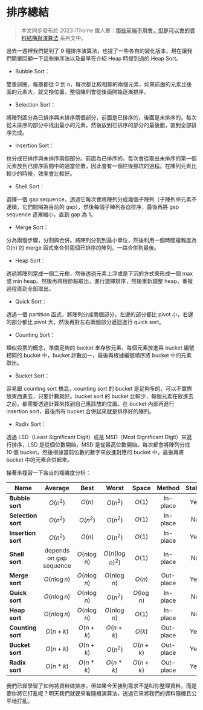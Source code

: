 # 排序總結

> 本文同步發布於 2023 iThome 鐵人賽：[那些前端不用會，但是可以會的資料結構與演算法](https://ithelp.ithome.com.tw/users/20152758/ironman/6714) 系列文中。

過去一週裡我們提到了 9 種排序演算法，也提了一些各自的變化版本，現在讓我們簡單回顧一下這些排序法以及最早在介紹 Heap 時提到過的 Heap Sort。 

- Bubble Sort：

雙重迴圈，每層都從 0 到 n，每次都比較相鄰的兩個元素，如果前面的元素比後面的元素大，就交換位置，整個陣列會從後面開始逐漸排序。

- Selection Sort：

將陣列區分為已排序與未排序兩個部分，前面是已排序的，後面是未排序的。每次從未排序的部分中找出最小的元素，然後放到已排序的部分的最後面，直到全部排序完成。

- Insertion Sort：

也分成已排序與未排序兩個部分。前面為已排序的，每次會從取出未排序的第一個元素放到已排序區間中的適當位置，因此會有一個往後挪坑的過程。在陣列元素比較少的時候，效率會比較好。

- Shell Sort：

選擇一個 gap sequence，透過它每次會將陣列分成幾個子陣列（子陣列中元素不連續，它們間隔為目前的 gap），然後每個子陣列各自排序，最後再將 gap sequence 逐漸縮小，直到 gap 為 1。

- Merge Sort：

分為兩個步驟，分割與合併。將陣列分割到最小單位，然後利用一個時間複雜度為 O(n) 的 merge 函式來合併兩個已排序的陣列，一路合併到最後。

- Heap Sort：

透過將陣列當成一個二元樹，然後透過元素上浮或是下沉的方式來形成一個 max 或 min heap。然後再將根節點取出，進行選擇排序，然後重新調整 heap，重複過程直到全部取出。

- Quick Sort：

透過一個 partition 函式，將陣列分成兩個部分，左邊的部分都比 pivot 小，右邊的部分都比 pivot 大，然後再對左右兩個部分遞迴進行 quick sort。

- Counting Sort：

類似投票的概念，準備足夠的 bucket 來存放元素，每個元素放進與 bucket 編號相同的 bucket 中，bucket 計數加一，最後再根據編號順序將 bucket 中的元素取出。

- Bucket Sort：

容易跟 counting sort 搞混，counting sort 的 bucket 是足夠多的，可以不實際放東西進去，只要計數就好。bucket sort 的 bucket 比較少，每個元素在放進去之前，都需要透過計算來找到自己應該放的位置。在 bucket 內部再進行 insertion sort，最後所有 bucket 合併起來就是排序好的陣列。

- Radix Sort：

透過 LSD（Least Significant Digit）或是 MSD（Most Significant Digit）來進行排序，LSD 是從個位數開始，MSD 是從最高位數開始。每次都會將陣列分成 10 個 bucket，然後根據當前位數的數字來放進對應的 bucket 中，最後再將 bucket 中的元素合併起來。

接著來複習一下各自的複雜度分析：

| Name               |         Average         |     Best      |      Worst       |    Space    |  Method   | Stable |
| ------------------ | :---------------------: | :-----------: | :--------------: | :---------: | :-------: | :----: |
| **Bubble sort**    |        $O(n^2)$         |    $O(n)$     |     $O(n^2)$     |   $O(1)$    | In-place  |  Yes   |
| **Selection sort** |        $O(n^2)$         |   $O(n^2)$    |     $O(n^2)$     |   $O(1)$    | In-place  |   No   |
| **Insertion sort** |        $O(n^2)$         |    $O(n)$     |     $O(n^2)$     |   $O(1)$    | In-place  |  Yes   |
| **Shell sort**     | depends on gap sequence | $O(n\log n)$  | $O(n(\log n)^2)$ |   $O(1)$    | In-place  |   No   |
| **Merge sort**     |      $O(n \log n)$      | $O(n \log n)$ |  $O(n \log n)$   |   $O(n)$    | Out-place |  Yes   |
| **Quick sort**     |      $O(n \log n)$      | $O(n \log n)$ |     $O(n^2)$     | $O(\log n)$ | In-place  |   No   |
| **Heap sort**      |      $O(n \log n)$      | $O(n \log n)$ |  $O(n \log n)$   |   $O(1)$    | In-place  |   No   |
| **Counting sort**  |       $O(n + k)$        |  $O(n + k)$   |    $O(n + k)$    |   $O(k)$    | Out-place |  Yes   |
| **Bucket sort**    |       $O(n + k)$        |  $O(n + k)$   |     $O(n^2)$     | $O(n + k)$  | Out-place |  Yes   |
| **Radix sort**     |        $O(n*k)$         |   $O(n*k)$    |     $O(n*k)$     |  $O(n+k)$   | Out-place |  Yes   |

我們已經學習了如何將資料做排序，但如果今天接到需求不是叫你整理資料，而是要你將它打亂呢？明天我們就要來看隨機演算法，透過它來將我們的資料隨機且公平地打亂。
